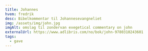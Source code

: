```yaml
---
title: Johannes
hvem: fredrik
desc: Bibelkommentar til Johannesevangneliet
img: /assets/img/john.jpg
imgAlt: omslag til zondervan exegetical commentary on john
externalUrl: https://www.adlibris.com/no/bok/john-9780310243601
tags:
  - gave
---
```

